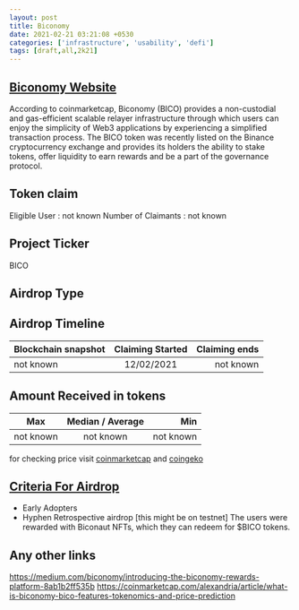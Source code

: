 ```yaml
---
layout: post
title: Biconomy
date: 2021-02-21 03:21:08 +0530
categories: ['infrastructure', 'usability', 'defi']
tags: [draft,all,2k21]
---
```





## [Biconomy Website](https://www.biconomy.io/)

According to coinmarketcap, Biconomy (BICO) provides a non-custodial and gas-efficient scalable relayer infrastructure through which users can enjoy the simplicity of Web3 applications by experiencing a simplified transaction process. The BICO token was recently listed on the Binance cryptocurrency exchange and provides its holders the ability to stake tokens, offer liquidity to earn rewards and be a part of the governance protocol.

## Token claim

Eligible User : not known
Number of Claimants : not known

## Project Ticker

BICO

## Airdrop Type

## Airdrop Timeline

| Blockchain snapshot     | Claiming Started           | Claiming ends    |
| ----------------------- |:--------------------------:| ----------------:|
|       not known         |       12/02/2021          |   not known      |

## Amount Received in tokens

| Max        |    Median / Average  |       Min    |
| ---------- |:--------------------:| ------------:|
| not known  |     not known        |  not known   |

for checking price visit [coinmarketcap](https://coinmarketcap.com/currencies/biconomy) and [coingeko](https://www.coingecko.com/en/coins/biconomy)

## [Criteria For Airdrop](https://medium.com/biconomy/tagged/airdrop)

* Early Adopters
* Hyphen Retrospective airdrop [this might be on testnet]
The users were rewarded with Biconaut NFTs, which they can redeem for $BICO tokens.

## Any other links

<https://medium.com/biconomy/introducing-the-biconomy-rewards-platform-8ab1b2ff535b>
<https://coinmarketcap.com/alexandria/article/what-is-biconomy-bico-features-tokenomics-and-price-prediction>
